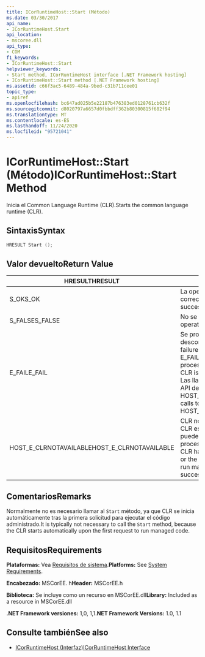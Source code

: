 ```yaml
---
title: ICorRuntimeHost::Start (Método)
ms.date: 03/30/2017
api_name:
- ICorRuntimeHost.Start
api_location:
- mscoree.dll
api_type:
- COM
f1_keywords:
- ICorRuntimeHost::Start
helpviewer_keywords:
- Start method, ICorRuntimeHost interface [.NET Framework hosting]
- ICorRuntimeHost::Start method [.NET Framework hosting]
ms.assetid: c66f3ac5-6489-484a-9bed-c31b711cee01
topic_type:
- apiref
ms.openlocfilehash: bc647ad025b5e22187b476383ed0128761cb632f
ms.sourcegitcommit: d8020797a6657d0fbbdff362b80300815f682f94
ms.translationtype: MT
ms.contentlocale: es-ES
ms.lasthandoff: 11/24/2020
ms.locfileid: "95721041"
---
```

# <a name="icorruntimehoststart-method"></a><span data-ttu-id="76323-102">ICorRuntimeHost::Start (Método)</span><span class="sxs-lookup"><span data-stu-id="76323-102">ICorRuntimeHost::Start Method</span></span>

<span data-ttu-id="76323-103">Inicia el Common Language Runtime (CLR).</span><span class="sxs-lookup"><span data-stu-id="76323-103">Starts the common language runtime (CLR).</span></span>  
  
## <a name="syntax"></a><span data-ttu-id="76323-104">Sintaxis</span><span class="sxs-lookup"><span data-stu-id="76323-104">Syntax</span></span>  
  
```cpp  
HRESULT Start ();  
```  
  
## <a name="return-value"></a><span data-ttu-id="76323-105">Valor devuelto</span><span class="sxs-lookup"><span data-stu-id="76323-105">Return Value</span></span>  
  
|<span data-ttu-id="76323-106">HRESULT</span><span class="sxs-lookup"><span data-stu-id="76323-106">HRESULT</span></span>|<span data-ttu-id="76323-107">Descripción</span><span class="sxs-lookup"><span data-stu-id="76323-107">Description</span></span>|  
|-------------|-----------------|  
|<span data-ttu-id="76323-108">S_OK</span><span class="sxs-lookup"><span data-stu-id="76323-108">S_OK</span></span>|<span data-ttu-id="76323-109">La operación se realizó correctamente.</span><span class="sxs-lookup"><span data-stu-id="76323-109">The operation was successful.</span></span>|  
|<span data-ttu-id="76323-110">S_FALSE</span><span class="sxs-lookup"><span data-stu-id="76323-110">S_FALSE</span></span>|<span data-ttu-id="76323-111">No se pudo completar la operación.</span><span class="sxs-lookup"><span data-stu-id="76323-111">The operation failed to complete.</span></span>|  
|<span data-ttu-id="76323-112">E_FAIL</span><span class="sxs-lookup"><span data-stu-id="76323-112">E_FAIL</span></span>|<span data-ttu-id="76323-113">Se produjo un error grave desconocido.</span><span class="sxs-lookup"><span data-stu-id="76323-113">An unknown, catastrophic failure occurred.</span></span> <span data-ttu-id="76323-114">Si un método devuelve E_FAIL, CLR ya no se puede usar en el proceso.</span><span class="sxs-lookup"><span data-stu-id="76323-114">If a method returns E_FAIL, the CLR is no longer usable in the process.</span></span> <span data-ttu-id="76323-115">Las llamadas subsiguientes a cualquier API de hospedaje devuelven HOST_E_CLRNOTAVAILABLE.</span><span class="sxs-lookup"><span data-stu-id="76323-115">Subsequent calls to any hosting APIs return HOST_E_CLRNOTAVAILABLE.</span></span>|  
|<span data-ttu-id="76323-116">HOST_E_CLRNOTAVAILABLE</span><span class="sxs-lookup"><span data-stu-id="76323-116">HOST_E_CLRNOTAVAILABLE</span></span>|<span data-ttu-id="76323-117">CLR no se ha cargado en un proceso o CLR está en un estado en el que no puede ejecutar código administrado ni procesar la llamada correctamente.</span><span class="sxs-lookup"><span data-stu-id="76323-117">The CLR has not been loaded into a process, or the CLR is in a state in which it cannot run managed code or process the call successfully.</span></span>|  
  
## <a name="remarks"></a><span data-ttu-id="76323-118">Comentarios</span><span class="sxs-lookup"><span data-stu-id="76323-118">Remarks</span></span>  

 <span data-ttu-id="76323-119">Normalmente no es necesario llamar al `Start` método, ya que CLR se inicia automáticamente tras la primera solicitud para ejecutar el código administrado.</span><span class="sxs-lookup"><span data-stu-id="76323-119">It is typically not necessary to call the `Start` method, because the CLR starts automatically upon the first request to run managed code.</span></span>  
  
## <a name="requirements"></a><span data-ttu-id="76323-120">Requisitos</span><span class="sxs-lookup"><span data-stu-id="76323-120">Requirements</span></span>  

 <span data-ttu-id="76323-121">**Plataformas:** Vea [Requisitos de sistema](../../get-started/system-requirements.md).</span><span class="sxs-lookup"><span data-stu-id="76323-121">**Platforms:** See [System Requirements](../../get-started/system-requirements.md).</span></span>  
  
 <span data-ttu-id="76323-122">**Encabezado:** MSCorEE. h</span><span class="sxs-lookup"><span data-stu-id="76323-122">**Header:** MSCorEE.h</span></span>  
  
 <span data-ttu-id="76323-123">**Biblioteca:** Se incluye como un recurso en MSCorEE.dll</span><span class="sxs-lookup"><span data-stu-id="76323-123">**Library:** Included as a resource in MSCorEE.dll</span></span>  
  
 <span data-ttu-id="76323-124">**.NET Framework versiones:** 1,0, 1,1</span><span class="sxs-lookup"><span data-stu-id="76323-124">**.NET Framework Versions:** 1.0, 1.1</span></span>  
  
## <a name="see-also"></a><span data-ttu-id="76323-125">Consulte también</span><span class="sxs-lookup"><span data-stu-id="76323-125">See also</span></span>

- [<span data-ttu-id="76323-126">ICorRuntimeHost (Interfaz)</span><span class="sxs-lookup"><span data-stu-id="76323-126">ICorRuntimeHost Interface</span></span>](icorruntimehost-interface.md)
